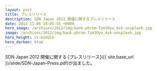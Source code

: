 ```yaml
---
layout: post
title: プレスリリース
description: SDN Japan 2012 開催に関するプレスリリース
date: 2012-11-06 18:05:55 +0900
hero_image: /archives/2012/img/bank-phrom-Tzm3Oyu_6sk-unsplash.jpg
image: /archives/2012/img/bank-phrom-Tzm3Oyu_6sk-unsplash.jpg
hero_height: is-middle
hero_darken: true
---
```


SDN Japan 2012 開催に関する [プレスリリース]({{ site.base_url }}/slide/SDN-Japan-Press.pdf)が出ました。